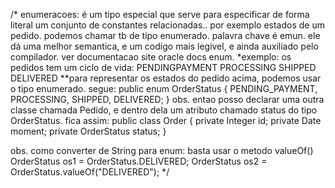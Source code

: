 /*
enumeracoes:
é um tipo especial que serve para especificar de forma literal um conjunto de constantes relacionadas.. por exemplo estados de um pedido.
podemos chamar tb de tipo enumerado. 
palavra chave é emun.
ele dá uma melhor semantica, e um codigo mais legivel, e ainda auxiliado pelo compilador.
ver documentacao site oracle docs enum.
*exemplo: os pedidos tem um ciclo de vida: 
PENDINGPAYMENT
PROCESSING
SHIPPED
DELIVERED
**para representar os estados do pedido acima, podemos usar o tipo enumerado.
segue:
public enum OrderStatus {
PENDING_PAYMENT,
PROCESSING,
SHIPPED,
DELIVERED;
}
obs. entao posso declarar uma outra classe chamada Pedido, e dentro dela um atributo chamado status do tipo OrderStatus.
fica assim:
public class Order {
private Integer id;
private Date moment;
private OrderStatus status;
}


obs. como converter de String para enum:
basta usar o metodo valueOf()
OrderStatus os1 = OrderStatus.DELIVERED;
OrderStatus os2 = OrderStatus.valueOf("DELIVERED");
*/

